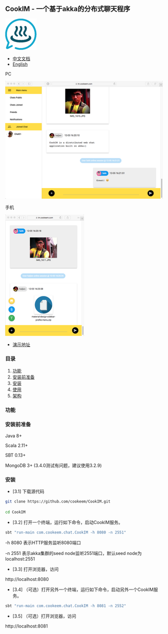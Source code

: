 ## CookIM - 一个基于akka的分布式聊天程序

![CookIM logo](docs/cookim.png)

- [中文文档](README_CN.md)
- [English](README.md)

PC

![screen snapshot](docs/screen.png) 

手机

![screen snapshot](docs/screen2.png)

- [演示地址](https://im.cookeem.com)

### 目录
1. [功能](#功能)
1. [安装前准备](#安装前准备)
1. [安装](#安装)
1. [使用](#使用)
1. [架构](#架构)

### 功能


### 安装前准备
Java 8+

Scala 2.11+

SBT 0.13+

MongoDB 3+ (3.4.0测试有问题，建议使用3.2.9)

### 安装
- [3.1] 下载源代码
```sh
git clone https://github.com/cookeem/CookIM.git

cd CookIM
```

- [3.2] 打开一个终端，运行如下命令，启动CookIM服务。

```sh
sbt "run-main com.cookeem.chat.CookIM -h 8080 -n 2551"
```
-h 8080 表示HTTP服务监听8080端口

-n 2551 表示akka集群的seed node监听2551端口，默认seed node为localhost:2551

- [3.3] 打开浏览器，访问

http://localhost:8080

- [3.4] （可选）打开另外一个终端，运行如下命令，启动另外一个CookIM服务。
```sh
sbt "run-main com.cookeem.chat.CookIM -h 8081 -n 2552"
```

- [3.5] （可选）打开浏览器，访问

http://localhost:8081

